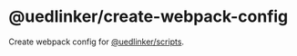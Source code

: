 # @uedlinker/create-webpack-config

Create webpack config for [@uedlinker/scripts](https://github.com/uedlinker/scripts#readme).
